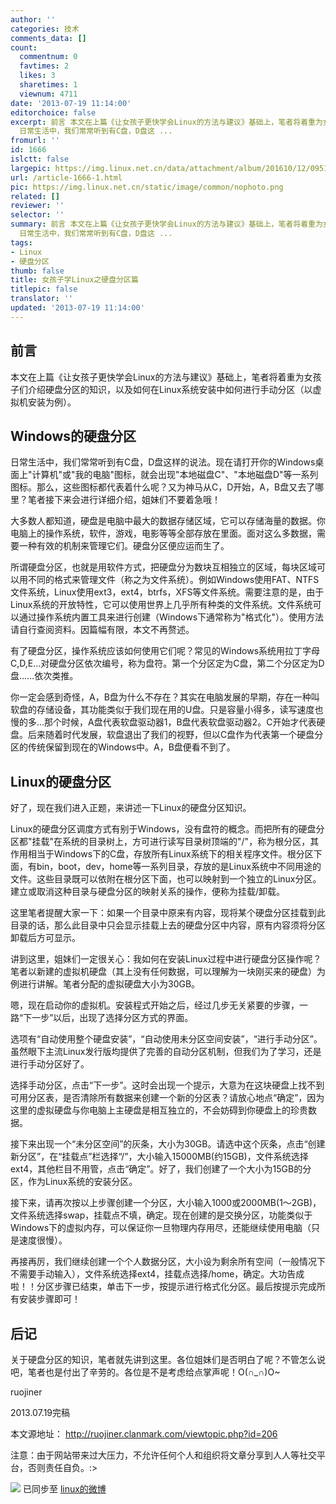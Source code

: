 ```yaml
---
author: ''
categories: 技术
comments_data: []
count:
  commentnum: 0
  favtimes: 2
  likes: 3
  sharetimes: 1
  viewnum: 4711
date: '2013-07-19 11:14:00'
editorchoice: false
excerpt: 前言 本文在上篇《让女孩子更快学会Linux的方法与建议》基础上，笔者将着重为女孩子们介绍硬盘分区的知识，以及如何在Linux系统安装中如何进行手动分区（以虚拟机安装为例）。
  日常生活中，我们常常听到有C盘，D盘这 ...
fromurl: ''
id: 1666
islctt: false
largepic: https://img.linux.net.cn/data/attachment/album/201610/12/095124vr9cmdgilii8rrwr.png
url: /article-1666-1.html
pic: https://img.linux.net.cn/static/image/common/nophoto.png
related: []
reviewer: ''
selector: ''
summary: 前言 本文在上篇《让女孩子更快学会Linux的方法与建议》基础上，笔者将着重为女孩子们介绍硬盘分区的知识，以及如何在Linux系统安装中如何进行手动分区（以虚拟机安装为例）。
  日常生活中，我们常常听到有C盘，D盘这 ...
tags:
- Linux
- 硬盘分区
thumb: false
title: 女孩子学Linux之硬盘分区篇
titlepic: false
translator: ''
updated: '2013-07-19 11:14:00'
---
```


前言
--


本文在上篇《让女孩子更快学会Linux的方法与建议》基础上，笔者将着重为女孩子们介绍硬盘分区的知识，以及如何在Linux系统安装中如何进行手动分区（以虚拟机安装为例）。


Windows的硬盘分区
------------


日常生活中，我们常常听到有C盘，D盘这样的说法。现在请打开你的Windows桌面上"计算机"或"我的电脑"图标，就会出现"本地磁盘C"、"本地磁盘D"等一系列图标。那么，这些图标都代表着什么呢？又为神马从C，D开始，A，B盘又去了哪里？笔者接下来会进行详细介绍，姐妹们不要着急哦！


大多数人都知道，硬盘是电脑中最大的数据存储区域，它可以存储海量的数据。你电脑上的操作系统，软件，游戏，电影等等全部存放在里面。面对这么多数据，需要一种有效的机制来管理它们。硬盘分区便应运而生了。


所谓硬盘分区，也就是用软件方式，把硬盘分为数块互相独立的区域，每块区域可以用不同的格式来管理文件（称之为文件系统）。例如Windows使用FAT、NTFS文件系统，Linux使用ext3，ext4，btrfs，XFS等文件系统。需要注意的是，由于Linux系统的开放特性，它可以使用世界上几乎所有种类的文件系统。文件系统可以通过操作系统内置工具来进行创建（Windows下通常称为"格式化"）。使用方法请自行查阅资料。因篇幅有限，本文不再赘述。


有了硬盘分区，操作系统应该如何使用它们呢？常见的Windows系统用拉丁字母C,D,E…对硬盘分区依次编号，称为盘符。第一个分区定为C盘，第二个分区定为D盘……依次类推。


你一定会感到奇怪，A，B盘为什么不存在？其实在电脑发展的早期，存在一种叫软盘的存储设备，其功能类似于我们现在用的U盘。只是容量小得多，读写速度也慢的多…那个时候，A盘代表软盘驱动器1，B盘代表软盘驱动器2。C开始才代表硬盘。后来随着时代发展，软盘退出了我们的视野，但以C盘作为代表第一个硬盘分区的传统保留到现在的Windows中。A，B盘便看不到了。


Linux的硬盘分区
----------


好了，现在我们进入正题，来讲述一下Linux的硬盘分区知识。


Linux的硬盘分区调度方式有别于Windows，没有盘符的概念。而把所有的硬盘分区都"挂载"在系统的目录树上，方可进行读写目录树顶端的"/"，称为根分区，其作用相当于Windows下的C盘，存放所有Linux系统下的相关程序文件。根分区下面，有bin，boot，dev，home等一系列目录，存放的是Linux系统中不同用途的文件。这些目录既可以依附在根分区下面，也可以映射到一个独立的Linux分区。建立或取消这种目录与硬盘分区的映射关系的操作，便称为挂载/卸载。


这里笔者提醒大家一下：如果一个目录中原来有内容，现将某个硬盘分区挂载到此目录的话，那么此目录中只会显示挂载上去的硬盘分区中内容，原有内容须将分区卸载后方可显示。


讲到这里，姐妹们一定很关心：我如何在安装Linux过程中进行硬盘分区操作呢？笔者以新建的虚拟机硬盘（其上没有任何数据，可以理解为一块刚买来的硬盘）为例进行讲解。笔者分配的虚拟硬盘大小为30GB。


嗯，现在启动你的虚拟机。安装程式开始之后，经过几步无关紧要的步骤，一路“下一步”以后，出现了选择分区方式的界面。


选项有“自动使用整个硬盘安装”，“自动使用未分区空间安装”，“进行手动分区”。虽然眼下主流Linux发行版均提供了完善的自动分区机制，但我们为了学习，还是进行手动分区好了。


选择手动分区，点击“下一步”。这时会出现一个提示，大意为在这块硬盘上找不到可用分区表，是否清除所有数据来创建一个新的分区表？请放心地点“确定”，因为这里的虚拟硬盘与你电脑上主硬盘是相互独立的，不会妨碍到你硬盘上的珍贵数据。


接下来出现一个“未分区空间”的灰条，大小为30GB。请选中这个灰条，点击“创建新分区”，在“挂载点”栏选择“/”，大小输入15000MB(约15GB)，文件系统选择ext4，其他栏目不用管，点击“确定”。好了，我们创建了一个大小为15GB的分区，作为Linux系统的安装分区。


接下来，请再次按以上步骤创建一个分区，大小输入1000或2000MB(1～2GB)，文件系统选择swap，挂载点不填，确定。现在创建的是交换分区，功能类似于Windows下的虚拟内存，可以保证你一旦物理内存用尽，还能继续使用电脑（只是速度很慢）。


再接再厉，我们继续创建一个个人数据分区，大小设为剩余所有空间（一般情况下不需要手动输入），文件系统选择ext4，挂载点选择/home，确定。大功告成啦！！分区步骤已结束，单击下一步，按提示进行格式化分区。最后按提示完成所有安装步骤即可！


后记
--


关于硬盘分区的知识，笔者就先讲到这里。各位姐妹们是否明白了呢？不管怎么说吧，笔者也是付出了辛劳的。各位是不是考虑给点掌声呢！O(∩\_∩)O~  
  
ruojiner  
  
2013.07.19完稿


 


 


本文源地址： <http://ruojiner.clanmark.com/viewtopic.php?id=206> 


注意：由于网站带来过大压力，不允许任何个人和组织将文章分享到人人等社交平台，否则责任自负。:> 


![](https://img.linux.net.cn/xwb/images/bgimg/icon_logo.png) 已同步至 [linux的微博](http://weibo.com/1772191555/A0J6b1N9O)